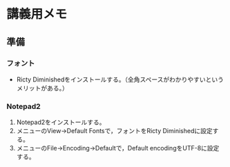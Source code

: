 # 講義用メモ

## 準備

### フォント

+ Ricty Diminishedをインストールする。（全角スペースがわかりやすいというメリットがある。）

### Notepad2
1. Notepad2をインストールする。
1. メニューのView→Default Fontsで，フォントをRicty Diminishedに設定する。
1. メニューのFile→Encoding→Defaultで，Default encodingをUTF-8に設定する。

